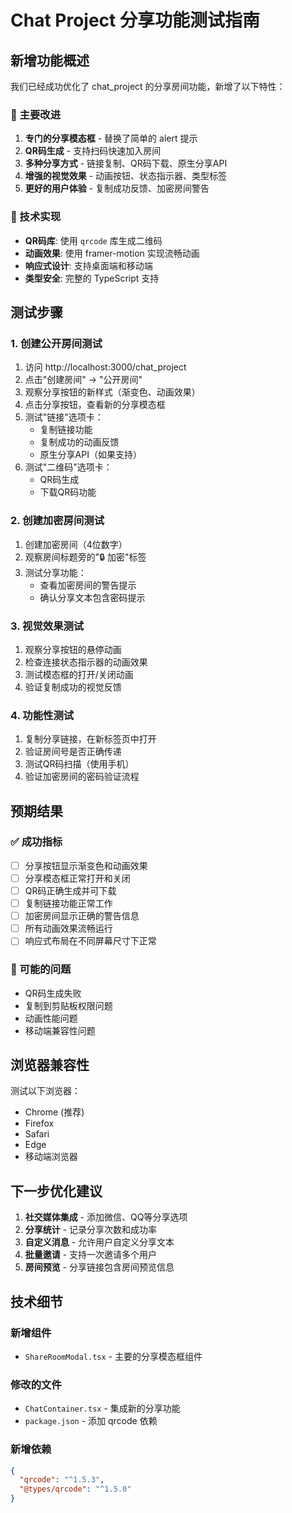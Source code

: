 # Chat Project 分享功能测试指南

## 新增功能概述

我们已经成功优化了 chat_project 的分享房间功能，新增了以下特性：

### 🎯 主要改进

1. **专门的分享模态框** - 替换了简单的 alert 提示
2. **QR码生成** - 支持扫码快速加入房间
3. **多种分享方式** - 链接复制、QR码下载、原生分享API
4. **增强的视觉效果** - 动画按钮、状态指示器、类型标签
5. **更好的用户体验** - 复制成功反馈、加密房间警告

### 🔧 技术实现

- **QR码库**: 使用 `qrcode` 库生成二维码
- **动画效果**: 使用 framer-motion 实现流畅动画
- **响应式设计**: 支持桌面端和移动端
- **类型安全**: 完整的 TypeScript 支持

## 测试步骤

### 1. 创建公开房间测试
1. 访问 http://localhost:3000/chat_project
2. 点击"创建房间" → "公开房间"
3. 观察分享按钮的新样式（渐变色、动画效果）
4. 点击分享按钮，查看新的分享模态框
5. 测试"链接"选项卡：
   - 复制链接功能
   - 复制成功的动画反馈
   - 原生分享API（如果支持）
6. 测试"二维码"选项卡：
   - QR码生成
   - 下载QR码功能

### 2. 创建加密房间测试
1. 创建加密房间（4位数字）
2. 观察房间标题旁的"🔒 加密"标签
3. 测试分享功能：
   - 查看加密房间的警告提示
   - 确认分享文本包含密码提示

### 3. 视觉效果测试
1. 观察分享按钮的悬停动画
2. 检查连接状态指示器的动画效果
3. 测试模态框的打开/关闭动画
4. 验证复制成功的视觉反馈

### 4. 功能性测试
1. 复制分享链接，在新标签页中打开
2. 验证房间号是否正确传递
3. 测试QR码扫描（使用手机）
4. 验证加密房间的密码验证流程

## 预期结果

### ✅ 成功指标
- [ ] 分享按钮显示渐变色和动画效果
- [ ] 分享模态框正常打开和关闭
- [ ] QR码正确生成并可下载
- [ ] 复制链接功能正常工作
- [ ] 加密房间显示正确的警告信息
- [ ] 所有动画效果流畅运行
- [ ] 响应式布局在不同屏幕尺寸下正常

### 🐛 可能的问题
- QR码生成失败
- 复制到剪贴板权限问题
- 动画性能问题
- 移动端兼容性问题

## 浏览器兼容性

测试以下浏览器：
- Chrome (推荐)
- Firefox
- Safari
- Edge
- 移动端浏览器

## 下一步优化建议

1. **社交媒体集成** - 添加微信、QQ等分享选项
2. **分享统计** - 记录分享次数和成功率
3. **自定义消息** - 允许用户自定义分享文本
4. **批量邀请** - 支持一次邀请多个用户
5. **房间预览** - 分享链接包含房间预览信息

## 技术细节

### 新增组件
- `ShareRoomModal.tsx` - 主要的分享模态框组件

### 修改的文件
- `ChatContainer.tsx` - 集成新的分享功能
- `package.json` - 添加 qrcode 依赖

### 新增依赖
```json
{
  "qrcode": "^1.5.3",
  "@types/qrcode": "^1.5.0"
}
```
